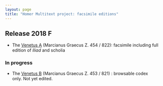 ```yaml
---
layout: page
title: "Homer Multitext project: facsimile editions"
---
```


## Release 2018 F


- The [Venetus A](venetus-a) (Marcianus Graecus Z. 454 / 822):  facsimile including full edition of *Iliad* and scholia

### In progress

- The [Venetus B](venetus-b) (Marcianus Graecus Z. 453 / 821) : browsable codex only. Not yet edited.
